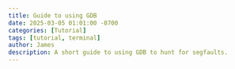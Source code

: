 ```yaml
---
title: Guide to using GDB
date: 2025-03-05 01:01:00 -0700  
categories: [Tutorial]
tags: [tutorial, terminal]
author: James
description: A short guide to using GDB to hunt for segfaults. 
---
```

